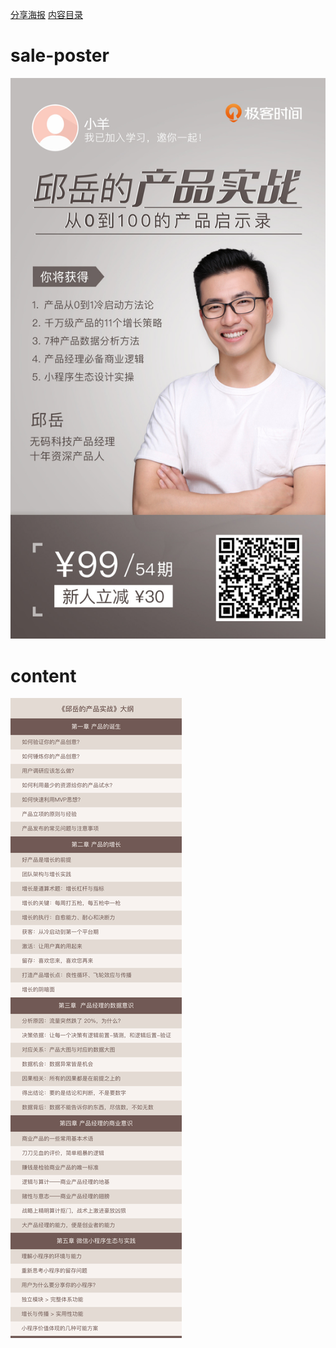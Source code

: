 
[分享海报](#sale-poster)
[内容目录](#content)

# sale-poster

![sale-poster](../img/110-sale-poster.jpg)
# content
![content](../img/110-content.jpg)
